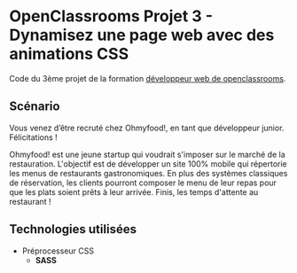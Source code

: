 
# OpenClassrooms Projet 3 - Dynamisez une page web avec des animations CSS

Code du 3ème projet de la formation [développeur web de openclassrooms](https://openclassrooms.com/fr/paths/185-developpeur-web).
## Scénario
Vous venez d’être recruté chez Ohmyfood!, en tant que développeur junior. Félicitations !

Ohmyfood! est une jeune startup qui voudrait s'imposer sur le marché de la restauration. L'objectif est de développer un site 100% mobile qui répertorie les menus de restaurants gastronomiques. En plus des systèmes classiques de réservation, les clients pourront composer le menu de leur repas pour que les plats soient prêts à leur arrivée. Finis, les temps d'attente au restaurant !
## Technologies utilisées

* Préprocesseur CSS
    * **SASS**
